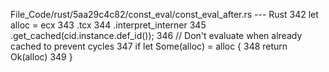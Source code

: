 File_Code/rust/5aa29c4c82/const_eval/const_eval_after.rs --- Rust
                                                                                                                                                           342         let alloc = ecx
                                                                                                                                                           343                     .tcx
                                                                                                                                                           344                     .interpret_interner
                                                                                                                                                           345                     .get_cached(cid.instance.def_id());
                                                                                                                                                           346         // Don't evaluate when already cached to prevent cycles
                                                                                                                                                           347         if let Some(alloc) = alloc {
                                                                                                                                                           348             return Ok(alloc)
                                                                                                                                                           349         }

